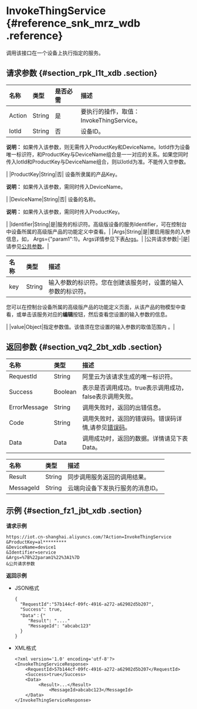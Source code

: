 # InvokeThingService {#reference_snk_mrz_wdb .reference}

调用该接口在一个设备上执行指定的服务。

## 请求参数 {#section_rpk_l1t_xdb .section}

|名称|类型|是否必需|描述|
|:-|:-|:---|:-|
|Action|String|是|要执行的操作，取值：InvokeThingService。|
|IotId|String|否| 设备ID。

 **说明：** 如果传入该参数，则无需传入ProductKey和DeviceName。IotId作为设备唯一标识符，和ProductKey与DeviceName组合是一一对应的关系。如果您同时传入IotId和ProductKey与DeviceName组合，则以IotId为准。不能传入空参数。

 |
|ProductKey|String|否| 设备所隶属的产品Key。

 **说明：** 如果传入该参数，需同时传入DeviceName。

 |
|DeviceName|String|否| 设备的名称。

 **说明：** 如果传入该参数，需同时传入ProductKey。

 |
|Identifier|String|是|服务的标识符。高级版设备的服务Identifier，可在控制台中设备所属的高级版产品的功能定义中查看。|
|Args|String|是|要启用服务的入参信息，如， Args=\{"param1":1\}。Args详情参见下表[Args](intl.zh-CN/云端开发指南/云端API参考/设备管理/InvokeThingService.md#table_gzl_z1t_xdb)。|
|公共请求参数|-|是|请参见[公共参数](intl.zh-CN/云端开发指南/云端API参考/公共参数.md#)。|

|名称|类型|描述|
|:-|:-|:-|
|key|String| 输入参数的标识符。您在创建该服务时，设置的输入参数的标识符。

 您可以在控制台设备所属的高级版产品的功能定义页面，从该产品的物模型中查看，或单击该服务对应的**编辑**按钮，然后查看您设置的输入参数的信息。

 |
|value|Object|指定参数值。该值须在您设置的输入参数的取值范围内 。|

## 返回参数 {#section_vq2_2bt_xdb .section}

|名称|类型|描述|
|:-|:-|:-|
|RequestId|String|阿里云为该请求生成的唯一标识符。|
|Success|Boolean|表示是否调用成功。true表示调用成功，false表示调用失败。|
|ErrorMessage|String|调用失败时，返回的出错信息。|
|Code|String|调用失败时，返回的错误码。错误码详情,请参见[错误码](intl.zh-CN/云端开发指南/云端API参考/错误码.md#)。|
|Data|Data|调用成功时，返回的数据。详情请见下表Data。|

|名称|类型|描述|
|:-|:-|:-|
|Result|String|同步调用服务返回的调用结果。|
|MessageId|String|云端向设备下发执行服务的消息ID。|

## 示例 {#section_fz1_jbt_xdb .section}

**请求示例**

```
https://iot.cn-shanghai.aliyuncs.com/?Action=InvokeThingService
&ProductKey=al*********
&DeviceName=device1
&Identifier=service
&Args=%7B%22param1%22%3A1%7D
&公共请求参数
```

**返回示例**

-   JSON格式

    ```
    {
      "RequestId":"57b144cf-09fc-4916-a272-a62902d5b207",
      "Success": true,
      "Data"：{"
    	 "Result": "...."
    	 "MessageId": "abcabc123"
      }
    }
    ```

-   XML格式

    ```
    <?xml version='1.0' encoding='utf-8'?>
    <InvokeThingServiceResponse>
        <RequestId>57b144cf-09fc-4916-a272-a62902d5b207</RequestId>
        <Success>true</Success>
    	<Data>
    	     <Result>...</Result>
                 <MessageId>abcabc123</MessageId>
    	</Data>
    </InvokeThingServiceResponse>
    ```



